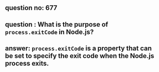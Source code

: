 
      
## question no: 677

## question : What is the purpose of `process.exitCode` in Node.js?

## answer: `process.exitCode` is a property that can be set to specify the exit code when the Node.js process exits.
      